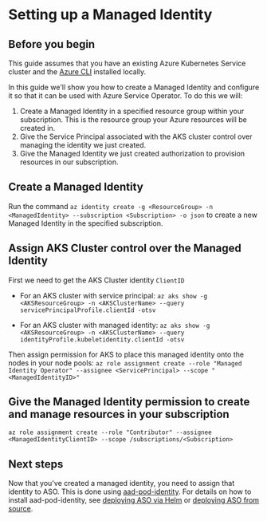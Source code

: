 # Setting up a Managed Identity

## Before you begin
This guide assumes that you have an existing Azure Kubernetes Service cluster and the [Azure CLI](https://github.com/Azure/azure-cli) installed locally.

In this guide we'll show you how to create a Managed Identity and configure it so that it can be used with Azure Service Operator. To do this we will:

1. Create a Managed Identity in a specified resource group within your subscription. This is the resource group your Azure resources will be created in.
2. Give the Service Principal associated with the AKS cluster control over managing the identity we just created.
3. Give the Managed Identity we just created authorization to provision resources in our subscription.

## Create a Managed Identity
Run the command `az identity create -g <ResourceGroup> -n <ManagedIdentity> --subscription <Subscription> -o json` to create a new Managed Identity in the specified subscription.

## Assign AKS Cluster control over the Managed Identity
First we need to get the AKS Cluster identity `ClientID`

- For an AKS cluster with service principal: 
 ```az aks show -g <AKSResourceGroup> -n <AKSClusterName> --query servicePrincipalProfile.clientId -otsv```

- For an AKS cluster with managed identity: 
  ```az aks show -g <AKSResourceGroup> -n <AKSClusterName> --query identityProfile.kubeletidentity.clientId -otsv```

Then assign permission for AKS to place this managed identity onto the nodes in your node pools:
```az role assignment create --role "Managed Identity Operator" --assignee <ServicePrincipal> --scope "<ManagedIdentityID>"```

## Give the Managed Identity permission to create and manage resources in your subscription
`az role assignment create --role "Contributor" --assignee <ManagedIdentityClientID> --scope /subscriptions/<Subscription>`

## Next steps
Now that you've created a managed identity, you need to assign that identity to ASO. This is done using [aad-pod-identity](https://github.com/Azure/aad-pod-identity). 
For details on how to install aad-pod-identity, see [deploying ASO via Helm](./helmdeploy.md) or [deploying ASO from source](./deploy.md).
